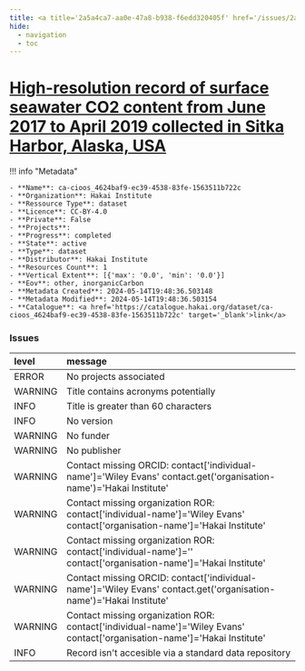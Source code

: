 ```yaml
---
title: <a title='2a5a4ca7-aa0e-47a8-b938-f6edd320405f' href='/issues/2a5a4ca7-aa0e-47a8-b938-f6edd320405f/' target='_blank'>High-resolution record of surface seawater CO2 content from June 2017 to April 2019 collected in Sitka Harbor, Alaska, USA</a>
hide:
  - navigation
  - toc
---
```


# <a title='2a5a4ca7-aa0e-47a8-b938-f6edd320405f' href='/issues/2a5a4ca7-aa0e-47a8-b938-f6edd320405f/' target='_blank'>High-resolution record of surface seawater CO2 content from June 2017 to April 2019 collected in Sitka Harbor, Alaska, USA</a>

<div id='map'></div>

!!! info "Metadata"
    
    - **Name**: ca-cioos_4624baf9-ec39-4538-83fe-1563511b722c 
    - **Organization**: Hakai Institute 
    - **Ressource Type**: dataset 
    - **Licence**: CC-BY-4.0 
    - **Private**: False 
    - **Projects**:  
    - **Progress**: completed 
    - **State**: active 
    - **Type**: dataset 
    - **Distributor**: Hakai Institute 
    - **Resources Count**: 1 
    - **Vertical Extent**: [{'max': '0.0', 'min': '0.0'}] 
    - **Eov**: other, inorganicCarbon 
    - **Metadata Created**: 2024-05-14T19:48:36.503148 
    - **Metadata Modified**: 2024-05-14T19:48:36.503154 
    - **Catalogue**: <a href='https://catalogue.hakai.org/dataset/ca-cioos_4624baf9-ec39-4538-83fe-1563511b722c' target='_blank'>link</a> 

### Issues

| level   | message                                                                                                                    |
|:--------|:---------------------------------------------------------------------------------------------------------------------------|
| ERROR   | No projects associated                                                                                                     |
| WARNING | Title contains acronyms potentially                                                                                        |
| INFO    | Title is greater than 60 characters                                                                                        |
| INFO    | No version                                                                                                                 |
| WARNING | No funder                                                                                                                  |
| WARNING | No publisher                                                                                                               |
| WARNING | Contact missing ORCID: contact['individual-name']='Wiley Evans' contact.get('organisation-name')='Hakai Institute'         |
| WARNING | Contact missing organization ROR:  contact['individual-name']='Wiley Evans' contact['organisation-name']='Hakai Institute' |
| WARNING | Contact missing organization ROR:  contact['individual-name']='' contact['organisation-name']='Hakai Institute'            |
| WARNING | Contact missing ORCID: contact['individual-name']='Wiley Evans' contact.get('organisation-name')='Hakai Institute'         |
| WARNING | Contact missing organization ROR:  contact['individual-name']='Wiley Evans' contact['organisation-name']='Hakai Institute' |
| INFO    | Record isn't accesible via a standard data repository                                                                      |

<script>
   document.addEventListener("DOMContentLoaded", function() {
    var map = L.map('map').setView([51.505, -125.09], 5);
    L.tileLayer('https://tile.openstreetmap.org/{z}/{x}/{y}.png', {
        maxZoom: 19,
        attribution: '&copy; <a href="http://www.openstreetmap.org/copyright">OpenStreetMap</a>'
    }).addTo(map);
    var geojsonFeature = {
        "type": "Feature",
        "properties": {
            "name" : "<a title='2a5a4ca7-aa0e-47a8-b938-f6edd320405f' href='/issues/2a5a4ca7-aa0e-47a8-b938-f6edd320405f/' target='_blank'>High-resolution record of surface seawater CO2 content from June 2017 to April 2019 collected in Sitka Harbor, Alaska, USA</a>"
        },
        "geometry": {'type': 'Polygon', 'coordinates': [[[-135.62915433, 56.79541908], [-135.02059329, 56.79541908], [-135.02059329, 57.22157626], [-135.62915433, 57.22157626], [-135.62915433, 56.79541908]]]}
    }
    L.geoJSON(geojsonFeature).addTo(map);
   })
</script>